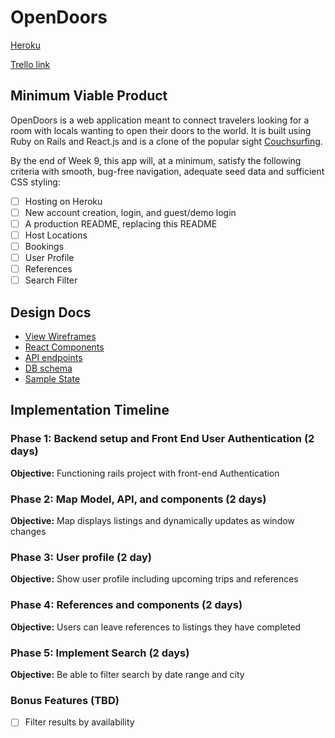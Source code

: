 # OpenDoors

[Heroku][heroku]

[Trello link][trello]

[heroku]: https://open-doors22.herokuapp.com/#/
[trello]: https://trello.com/b/kBJo5Fqe/full-stack

## Minimum Viable Product

OpenDoors is a web application meant to connect travelers looking for a room with locals wanting to open their doors to the world. It is built using Ruby on Rails and React.js and is a clone of the popular sight [Couchsurfing](https://www.couchsurfing.com/).

By the end of Week 9, this app will, at a minimum, satisfy the
following criteria with smooth, bug-free navigation, adequate seed data and
sufficient CSS styling:
- [ ] Hosting on Heroku
- [ ] New account creation, login, and guest/demo login
- [ ] A production README, replacing this README
- [ ] Host Locations
- [ ] Bookings
- [ ] User Profile
- [ ] References
- [ ] Search Filter

## Design Docs

* [View Wireframes][wireframes]
* [React Components][components]
* [API endpoints][api-endpoints]
* [DB schema][schema]
* [Sample State][sample-state]


[components]: docs/component-hierarchy.md
[wireframes]: docs/wireframes
[api-endpoints]: docs/api-endpoints.md
[schema]: docs/schema.md
[sample-state]: docs/sample-state.md


## Implementation Timeline

### Phase 1: Backend setup and Front End User Authentication (2 days)

**Objective:** Functioning rails project with front-end Authentication

### Phase 2: Map Model, API, and components (2 days)

**Objective:** Map displays listings and dynamically updates as window changes

### Phase 3: User profile (2 day)

**Objective:** Show user profile including upcoming trips and references

### Phase 4: References and components (2 days)

**Objective:** Users can leave references to listings they have completed


### Phase 5: Implement Search (2 days)

**Objective:** Be able to filter search by date range and city

### Bonus Features (TBD)
- [ ] Filter results by availability
